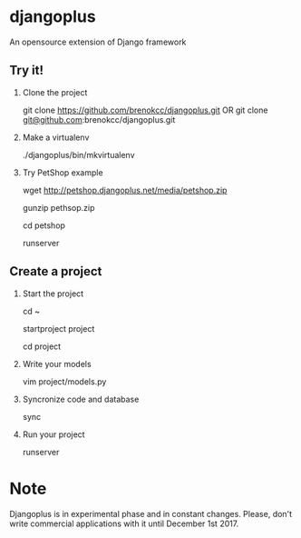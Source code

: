 # djangoplus
An opensource extension of Django framework

## Try it!
1. Clone the project

   git clone https://github.com/brenokcc/djangoplus.git OR git clone git@github.com:brenokcc/djangoplus.git

2. Make a virtualenv

   ./djangoplus/bin/mkvirtualenv
   
   
3. Try PetShop example

   wget http://petshop.djangoplus.net/media/petshop.zip
   
   gunzip pethsop.zip
   
   cd petshop
   
   runserver
   
   
## Create a project

1. Start the project

   cd ~
   
   startproject project
   
   cd project
   
2. Write your models
 
   vim project/models.py

3. Syncronize code and database

   sync
   
4. Run your project

   runserver

   
# Note

Djangoplus is in experimental phase and in constant changes. Please, don't write commercial applications with it until December 1st 2017.




